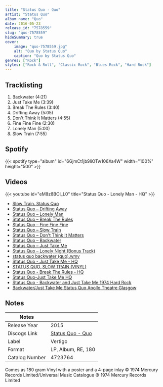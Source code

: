 ```yaml
---
title: "Status Quo - Quo"
artist: "Status Quo"
album_name: "Quo"
date: 2016-05-23
release_id: "7578559"
slug: "quo-7578559"
hideSummary: true
cover:
    image: "quo-7578559.jpg"
    alt: "Quo by Status Quo"
    caption: "Quo by Status Quo"
genres: ["Rock"]
styles: ["Rock & Roll", "Classic Rock", "Blues Rock", "Hard Rock"]
---
```

## Tracklisting
1. Backwater (4:21)
2. Just Take Me (3:39)
3. Break The Rules (3:40)
4. Drifting Away (5:05)
5. Don't Think It Matters (4:55)
6. Fine Fine Fine (2:30)
7. Lonely Man (5:00)
8. Slow Train (7:55)
## Spotify
{{< spotify type="album" id="6GjmCt1jb9IiOTw106Xa4W" width="100%" height="500" >}}

## Videos
{{< youtube id="eM8z8BOl_L0" title="Status Quo - Lonely Man - HQ" >}}
- [Slow Train. Status Quo](https://www.youtube.com/watch?v=ZwUmdX2DuWc)
- [Status Quo – Drifting Away](https://www.youtube.com/watch?v=XLFCYfjejIc)
- [Status Quo – Lonely Man](https://www.youtube.com/watch?v=AsW6e9ANtRg)
- [Status Quo – Break The Rules](https://www.youtube.com/watch?v=XmuPFA297kM)
- [Status Quo – Fine Fine Fine](https://www.youtube.com/watch?v=EuU7WKNraFA)
- [Status Quo – Slow Train](https://www.youtube.com/watch?v=tQmOpfq8C1s)
- [Status Quo – Don't Think It Matters](https://www.youtube.com/watch?v=PT_jNAUjLaU)
- [Status Quo – Backwater](https://www.youtube.com/watch?v=6BfeoeRNUts)
- [Status Quo – Just Take Me](https://www.youtube.com/watch?v=2hv9qdLr3vY)
- [Status Quo – Lonely Night (Bonus Track)](https://www.youtube.com/watch?v=7_Y0SN5ZEzo)
- [status quo backwater (quo).wmv](https://www.youtube.com/watch?v=INHFsV3qEyc)
- [Status Quo - Just Take Me - HQ](https://www.youtube.com/watch?v=ScJoPNYII74)
- [STATUS QUO. SLOW TRAIN (VINYL)](https://www.youtube.com/watch?v=holcoiIK-vk)
- [Status Quo - Break The Rules - HQ](https://www.youtube.com/watch?v=U8QzBvUYnsY)
- [Status Quo-Just Take Me HQ](https://www.youtube.com/watch?v=g43r7-CMcjk)
- [Status Quo - Backwater and Just Take Me 1974 Hard Rock](https://www.youtube.com/watch?v=AhKBCIYzX8c)
- [Backwater/Just Take Me Status Quo Apollo Theatre Glasgow](https://www.youtube.com/watch?v=7Mlh5wtJgMc)

## Notes
| Notes          |             |
| ---------------| ----------- |
| Release Year   | 2015 |
| Discogs Link   | [Status Quo - Quo](https://www.discogs.com/release/7578559-Status-Quo-Quo) |
| Label          | Vertigo |
| Format         | LP, Album, RE, 180 |
| Catalog Number | 4723764 |

Comes as 180 gram Vinyl with a poster and a 4-page inlay  © 1974 Mercury Records Limited/Universal Music Catalogue ℗ 1974 Mercury Records Limited  
